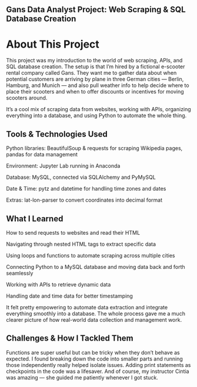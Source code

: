 ## Gans Data Analyst Project: Web Scraping & SQL Database Creation
# About This Project
This project was my introduction to the world of web scraping, APIs, and SQL database creation. The setup is that I’m hired by a fictional e-scooter rental company called Gans. They want me to gather data about when potential customers are arriving by plane in three German cities — Berlin, Hamburg, and Munich — and also pull weather info to help decide where to place their scooters and when to offer discounts or incentives for moving scooters around.

It’s a cool mix of scraping data from websites, working with APIs, organizing everything into a database, and using Python to automate the whole thing.

## Tools & Technologies Used
Python libraries: BeautifulSoup & requests for scraping Wikipedia pages, pandas for data management

Environment: Jupyter Lab running in Anaconda

Database: MySQL, connected via SQLAlchemy and PyMySQL

Date & Time: pytz and datetime for handling time zones and dates

Extras: lat-lon-parser to convert coordinates into decimal format

## What I Learned
How to send requests to websites and read their HTML

Navigating through nested HTML tags to extract specific data

Using loops and functions to automate scraping across multiple cities

Connecting Python to a MySQL database and moving data back and forth seamlessly

Working with APIs to retrieve dynamic data

Handling date and time data for better timestamping

It felt pretty empowering to automate data extraction and integrate everything smoothly into a database. The whole process gave me a much clearer picture of how real-world data collection and management work.

## Challenges & How I Tackled Them
Functions are super useful but can be tricky when they don’t behave as expected. I found breaking down the code into smaller parts and running those independently really helped isolate issues. Adding print statements as checkpoints in the code was a lifesaver. And of course, my instructor Cintia was amazing — she guided me patiently whenever I got stuck. 
